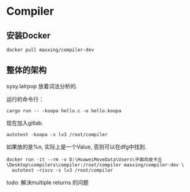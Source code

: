 # Compiler

## 安装Docker

```shell
docker pull maxxing/compiler-dev
```

## 整体的架构

sysy.lalrpop 放着词法分析的.

运行的命令行：
```shell
cargo run -- -koopa hello.c -o hello.koopa
```

现在加入gitlab.

```shell
autotest -koopa -s lv3 /root/compiler
```

如果放的是%n, 实际上是一个Value, 否则可以在dfg中找到.

```
docker run -it --rm -v D:\HuaweiMoveData\Users\平面向皮卡丘\Desktop\compilers\compiler:/root/compiler maxxing/compiler-dev \
  autotest -riscv -s lv3 /root/compiler
```

todo: 解决multiple returns 的问题

